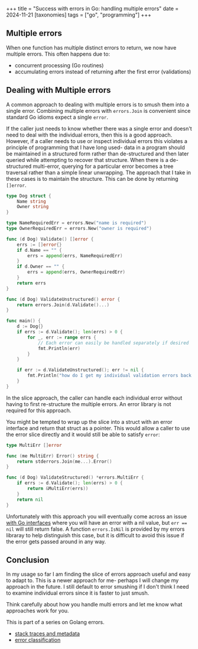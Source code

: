 +++
title = "Success with errors in Go: handling multiple errors"
date = 2024-11-21
[taxonomies]
tags = ["go", "programming"]
+++


## Multiple errors

When one function has multiple distinct errors to return, we now have multiple errors.
This often happens due to:
* concurrent processing (Go routines)
* accumulating errors instead of returning after the first error (validations)

## Dealing with Multiple errors

A common approach to dealing with multiple errors is to smush them into a single error.
Combining multiple errors with `errors.Join` is convenient since standard Go idioms expect a single `error`.

If the caller just needs to know whether there was a single error and doesn't need to deal with the individual errors, then this is a good approach.
However, if a caller needs to use or inspect individual errors this violates a principle of programming that I have long used- data in a program should be maintained in a structured form rather than de-structured and then later queried while attempting to recover that structure.
When there is a de-structured multi-error, querying for a particular error becomes a tree traversal rather than a simple linear unwrapping.
The approach that I take in these cases is to maintain the structure. This can be done by returning `[]error`.


```go
type Dog struct {
    Name string
    Owner string
}

type NameRequiredErr = errors.New("name is required")
type OwnerRequiredErr = errors.New("owner is required")

func (d Dog) Validate() []error {
    errs := []error{}
    if d.Name == "" {
        errs = append(errs, NameRequiredErr)
    }
    if d.Owner == "" {
        errs = append(errs, OwnerRequiredErr)
    }
    return errs
}

func (d Dog) ValidateUnstructured() error {
    return errors.Join(d.Validate()...)
}

func main() {
    d := Dog{}
    if errs := d.Validate(); len(errs) > 0 {
        for _, err := range errs { 
            // Each error can easily be handled separately if desired
            fmt.Println(err)
        }
    }

    if err := d.ValidateUnstructured(); err != nil {
        fmt.Println("how do I get my individual validation errors back now?")
    }
}
```

In the slice approach, the caller can handle each individual error without having to first re-structure the multiple errors. An error library is not required for this approach.

You might be tempted to wrap up the slice into a struct with an error interface and return that struct as a pointer. This would allow a caller to use the error slice directly and it would still be able to satisfy `error`:

```go
type MultiErr []error

func (me MultiErr) Error() string {
	return stderrors.Join(me...).Error()
}

func (d Dog) ValidateStructured() *errors.MultiErr {
    if errs := d.Validate(); len(errs) > 0 {
        return &MultiErr(errs))
    }
    return nil
}
```

Unfortunately with this approach you will eventually come across an issue [with Go interfaces](https://go.dev/doc/faq#nil_error) where you will have an error with a nil value, but `err == nil` will still return false.
A function `errors.IsNil` is provided by my errors libraray to help distinguish this case, but it is difficult to avoid this issue if the error gets passed around in any way.

## Conclusion

In my usage so far I am finding the slice of errors approach useful and easy to adapt to.
This is a newer approach for me- perhaps I will change my approach in the future.
I still default to error smushing if I don't think I need to examine individual errors since it is faster to just smush.

Think carefully about how you handle multi errors and let me know what approaches work for you.

This is part of a series on Golang errors.

* [stack traces and metadata](@/blog/go-errors-library.md)
* [error classification](@/blog/go-error-codes.md)
